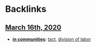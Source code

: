 
# Backlinks
## [March 16th, 2020](<March 16th, 2020.md>)
- **[in communities](<in communities.md>):** [tact](<tact.md>), [division of labor](<division of labor.md>)

